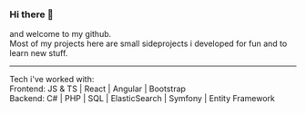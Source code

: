 <h3>Hi there 👋 </h3>
and welcome to my github.
<br/>
Most of my projects here are small sideprojects i developed for fun and to learn new stuff.
<hr /> 
Tech i've worked with:
<br/>
Frontend:
JS & TS | React | Angular | Bootstrap
<br/>
Backend:
C# | PHP | SQL | ElasticSearch | Symfony | Entity Framework

<!--
**wennstrom/wennstrom** is a ✨ _special_ ✨ repository because its `README.md` (this file) appears on your GitHub profile.

Here are some ideas to get you started:

- 🔭 I’m currently working on ...
- 🌱 I’m currently learning ...
- 👯 I’m looking to collaborate on ...
- 🤔 I’m looking for help with ...
- 💬 Ask me about ...
- 📫 How to reach me: ...
- 😄 Pronouns: ...
- ⚡ Fun fact: ...
-->
